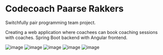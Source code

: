 # Codecoach Paarse Rakkers
Switchfully pair programming team project.

Creating a web application where coachees can book coaching sessions with coaches. 
Spring Boot backend with Angular frontend.

![image](https://user-images.githubusercontent.com/58608713/147244809-84d4cf50-14e6-4ffb-947c-753fdfe0505d.png)
![image](https://user-images.githubusercontent.com/58608713/147244877-5557be95-7a58-4195-99e0-a8c50d5bf5d4.png)
![image](https://user-images.githubusercontent.com/58608713/147244889-bc4bdcdf-507a-4995-86bb-20a942215ee6.png)
![image](https://user-images.githubusercontent.com/58608713/147245009-554361f3-e681-430b-ad6e-f4d616235390.png)
![image](https://user-images.githubusercontent.com/58608713/147245033-ecfce197-e181-480a-8e2f-b05fd1dd4906.png)
